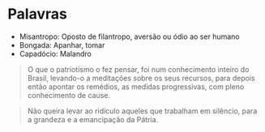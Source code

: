 # Palavras

- Misantropo: Oposto de filantropo, aversão ou ódio ao ser humano
- Bongada: Apanhar, tomar
- Capadócio: Malandro

> O que o patriotismo o fez pensar, foi num conhecimento inteiro do Brasil, levando-o a meditações sobre os seus recursos, para depois então apontar os remédios, as medidas progressivas, com pleno conhecimento de cause.


> Não queira levar ao ridículo aqueles que trabalham em silêncio, para a grandeza e a emancipação da Pátria.

